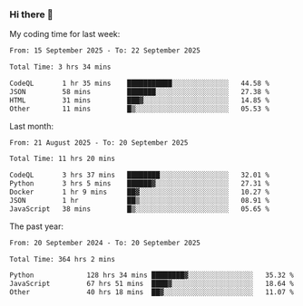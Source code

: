 ### Hi there 👋

My coding time for last week:

<!--START_SECTION:week-->

```txt
From: 15 September 2025 - To: 22 September 2025

Total Time: 3 hrs 34 mins

CodeQL       1 hr 35 mins    ███████████░░░░░░░░░░░░░░   44.58 %
JSON         58 mins         ███████░░░░░░░░░░░░░░░░░░   27.38 %
HTML         31 mins         ███▓░░░░░░░░░░░░░░░░░░░░░   14.85 %
Other        11 mins         █▒░░░░░░░░░░░░░░░░░░░░░░░   05.53 %
```

<!--END_SECTION:week-->

Last month:

<!--START_SECTION:month-->

```txt
From: 21 August 2025 - To: 20 September 2025

Total Time: 11 hrs 20 mins

CodeQL       3 hrs 37 mins   ████████░░░░░░░░░░░░░░░░░   32.01 %
Python       3 hrs 5 mins    ██████▓░░░░░░░░░░░░░░░░░░   27.31 %
Docker       1 hr 9 mins     ██▓░░░░░░░░░░░░░░░░░░░░░░   10.27 %
JSON         1 hr            ██▒░░░░░░░░░░░░░░░░░░░░░░   08.91 %
JavaScript   38 mins         █▒░░░░░░░░░░░░░░░░░░░░░░░   05.65 %
```

<!--END_SECTION:month-->

The past year:

<!--START_SECTION:year-->

```txt
From: 20 September 2024 - To: 20 September 2025

Total Time: 364 hrs 2 mins

Python             128 hrs 34 mins ████████▓░░░░░░░░░░░░░░░░   35.32 %
JavaScript         67 hrs 51 mins  ████▓░░░░░░░░░░░░░░░░░░░░   18.64 %
Other              40 hrs 18 mins  ██▓░░░░░░░░░░░░░░░░░░░░░░   11.07 %
```

<!--END_SECTION:year-->
